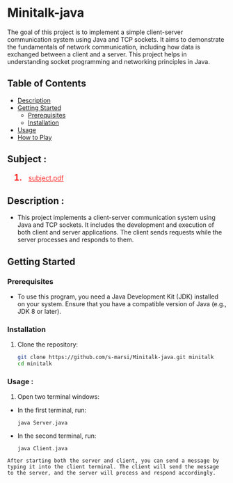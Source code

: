 # Minitalk-java

The goal of this project is to implement a simple client-server communication system using Java and TCP sockets. It aims to demonstrate the fundamentals of network communication, including how data is exchanged between a client and a server. This project helps in understanding socket programming and networking principles in Java.


## Table of Contents
- [Description](#description)
- [Getting Started](#getting-started)
  - [Prerequisites](#prerequisites)
  - [Installation](#installation)
- [Usage](#usage)
- [How to Play](#how-to-play)
## Subject :
<ol style="margin-left: 15px;">
  <li style="font-size: 20px; font-weight: 600; color: red;">
     <a href="https://cdn.intra.42.fr/pdf/pdf/106591/en.subject.pdf" target="_blank" style="color: red; font-size: 15.5px; font-weight: 300; margin-left: 10px;"> subject.pdf </a>
  </li>
</ol>

## Description :
- This project implements a client-server communication system using Java and TCP sockets. It includes the development and execution of both client and server applications. The client sends requests while the server processes and responds to them.
  
## Getting Started
### Prerequisites
- To use this program, you need a Java Development Kit (JDK) installed on your system. Ensure that you have a compatible version of Java (e.g., JDK 8 or later).

### Installation
1. Clone the repository:
    ```bash
    git clone https://github.com/s-marsi/Minitalk-java.git minitalk
    cd minitalk
    ```
### Usage :
   1. Open two terminal windows:
   
   - In the first terminal, run:
     ```
     java Server.java
     ```

   - In the second terminal, run:
     ```
     java Client.java
     ```
    After starting both the server and client, you can send a message by typing it into the client terminal. The client will send the message to the server, and the server will process and respond accordingly.
    



